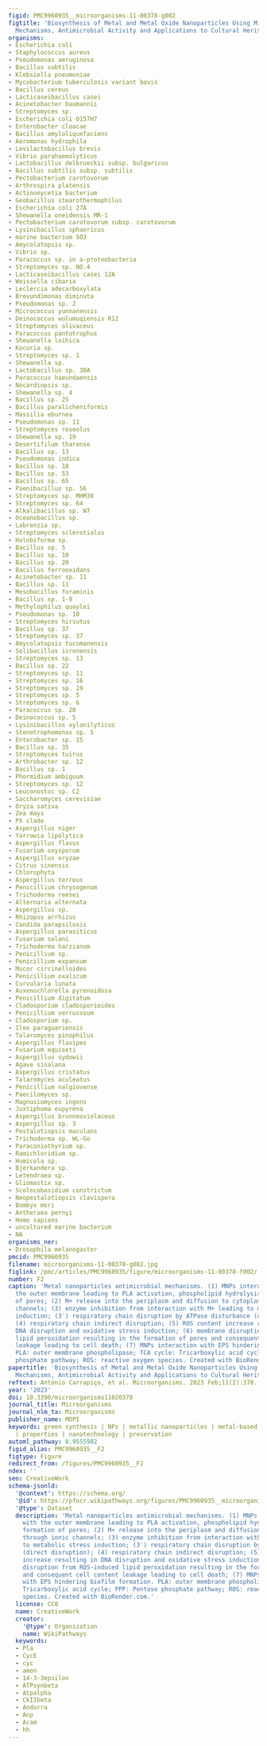 ```yaml
---
figid: PMC9960935__microorganisms-11-00378-g002
figtitle: 'Biosynthesis of Metal and Metal Oxide Nanoparticles Using Microbial Cultures:
  Mechanisms, Antimicrobial Activity and Applications to Cultural Heritage'
organisms:
- Escherichia coli
- Staphylococcus aureus
- Pseudomonas aeruginosa
- Bacillus subtilis
- Klebsiella pneumoniae
- Mycobacterium tuberculosis variant bovis
- Bacillus cereus
- Lacticaseibacillus casei
- Acinetobacter baumannii
- Streptomyces sp.
- Escherichia coli O157H7
- Enterobacter cloacae
- Bacillus amyloliquefaciens
- Aeromonas hydrophila
- Levilactobacillus brevis
- Vibrio parahaemolyticus
- Lactobacillus delbrueckii subsp. bulgaricus
- Bacillus subtilis subsp. subtilis
- Pectobacterium carotovorum
- Arthrospira platensis
- Actinomycetia bacterium
- Geobacillus stearothermophilus
- Escherichia coli 27A
- Shewanella oneidensis MR-1
- Pectobacterium carotovorum subsp. carotovorum
- Lysinibacillus sphaericus
- marine bacterium SO3
- Amycolatopsis sp.
- Vibrio sp.
- Paracoccus sp. in a-proteobacteria
- Streptomyces sp. NO.4
- Lacticaseibacillus casei 12A
- Weissella cibaria
- Leclercia adecarboxylata
- Brevundimonas diminuta
- Pseudomonas sp. 2
- Micrococcus yunnanensis
- Deinococcus wulumuqiensis R12
- Streptomyces olivaceus
- Paracoccus pantotrophus
- Shewanella loihica
- Kocuria sp.
- Streptomyces sp. 1
- Shewanella sp.
- Lactobacillus sp. 30A
- Paracoccus haeundaensis
- Nocardiopsis sp.
- Shewanella sp. 4
- Bacillus sp. 25
- Bacillus paralicheniformis
- Massilia eburnea
- Pseudomonas sp. 11
- Streptomyces roseolus
- Shewanella sp. 19
- Desertifilum tharense
- Bacillus sp. 13
- Pseudomonas indica
- Bacillus sp. 18
- Bacillus sp. 53
- Bacillus sp. 65
- Paenibacillus sp. 56
- Streptomyces sp. MHM38
- Streptomyces sp. 64
- Alkalibacillus sp. W7
- Oceanobacillus sp.
- Labrenzia sp.
- Streptomyces sclerotialus
- Halobiforma sp.
- Bacillus sp. 5
- Bacillus sp. 10
- Bacillus sp. 20
- Bacillus ferrooxidans
- Acinetobacter sp. 11
- Bacillus sp. 11
- Mesobacillus foraminis
- Bacillus sp. 1-8
- Methylophilus quaylei
- Pseudomonas sp. 10
- Streptomyces hirsutus
- Bacillus sp. 37
- Streptomyces sp. 37
- Amycolatopsis tucumanensis
- Solibacillus isronensis
- Streptomyces sp. 13
- Bacillus sp. 22
- Streptomyces sp. 11
- Streptomyces sp. 16
- Streptomyces sp. 19
- Streptomyces sp. 5
- Streptomyces sp. 6
- Paracoccus sp. 20
- Deinococcus sp. 5
- Lysinibacillus xylanilyticus
- Stenotrophomonas sp. 5
- Enterobacter sp. 15
- Bacillus sp. 35
- Streptomyces tuirus
- Arthrobacter sp. 12
- Bacillus sp. 1
- Phormidium ambiguum
- Streptomyces sp. 12
- Leuconostoc sp. C2
- Saccharomyces cerevisiae
- Oryza sativa
- Zea mays
- PX clade
- Aspergillus niger
- Yarrowia lipolytica
- Aspergillus flavus
- Fusarium oxysporum
- Aspergillus oryzae
- Citrus sinensis
- Chlorophyta
- Aspergillus terreus
- Penicillium chrysogenum
- Trichoderma reesei
- Alternaria alternata
- Aspergillus sp.
- Rhizopus arrhizus
- Candida parapsilosis
- Aspergillus parasiticus
- Fusarium solani
- Trichoderma harzianum
- Penicillium sp.
- Penicillium expansum
- Mucor circinelloides
- Penicillium oxalicum
- Curvularia lunata
- Auxenochlorella pyrenoidosa
- Penicillium digitatum
- Cladosporium cladosporioides
- Penicillium verrucosum
- Cladosporium sp.
- Ilex paraguariensis
- Talaromyces pinophilus
- Aspergillus flavipes
- Fusarium equiseti
- Aspergillus sydowii
- Agave sisalana
- Aspergillus cristatus
- Talaromyces aculeatus
- Penicillium nalgiovense
- Paecilomyces sp.
- Magnusiomyces ingens
- Juxtiphoma eupyrena
- Aspergillus brunneoviolaceus
- Aspergillus sp. 3
- Pestalotiopsis maculans
- Trichoderma sp. WL-Go
- Paraconiothyrium sp.
- Ramichloridium sp.
- Humicola sp.
- Bjerkandera sp.
- Letendraea sp.
- Gliomastix sp.
- Scolecobasidium constrictum
- Neopestalotiopsis clavispora
- Bombyx mori
- Antheraea pernyi
- Homo sapiens
- uncultured marine bacterium
- NA
organisms_ner:
- Drosophila melanogaster
pmcid: PMC9960935
filename: microorganisms-11-00378-g002.jpg
figlink: /pmc/articles/PMC9960935/figure/microorganisms-11-00378-f002/
number: F2
caption: 'Metal nanoparticles antimicrobial mechanisms. (1) MNPs interaction with
  the outer membrane leading to PLA activation, phospholipid hydrolysis and formation
  of pores; (2) M+ release into the periplasm and diffusion to cytoplasm through ionic
  channels; (3) enzyme inhibition from interaction with M+ leading to metabolic stress
  induction; (3′) respiratory chain disruption by ATPase disturbance (direct disruption);
  (4) respiratory chain indirect disruption; (5) ROS content increase resulting in
  DNA disruption and oxidative stress induction; (6) membrane disruption from ROS-induced
  lipid peroxidation resulting in the formation of pores and consequent cell content
  leakage leading to cell death; (7) MNPs interaction with EPS hindering biofilm formation.
  PLA: outer membrane phospholipase; TCA cycle: Tricarboxylic acid cycle; PPP: Pentose
  phosphate pathway; ROS: reactive oxygen species. Created with BioRender.com.'
papertitle: 'Biosynthesis of Metal and Metal Oxide Nanoparticles Using Microbial Cultures:
  Mechanisms, Antimicrobial Activity and Applications to Cultural Heritage.'
reftext: António Carrapiço, et al. Microorganisms. 2023 Feb;11(2):378.
year: '2023'
doi: 10.3390/microorganisms11020378
journal_title: Microorganisms
journal_nlm_ta: Microorganisms
publisher_name: MDPI
keywords: green synthesis | NPs | metallic nanoparticles | metal-based nanoparticles
  | properties | nanotechnology | preservation
automl_pathway: 0.9555982
figid_alias: PMC9960935__F2
figtype: Figure
redirect_from: /figures/PMC9960935__F2
ndex: ''
seo: CreativeWork
schema-jsonld:
  '@context': https://schema.org/
  '@id': https://pfocr.wikipathways.org/figures/PMC9960935__microorganisms-11-00378-g002.html
  '@type': Dataset
  description: 'Metal nanoparticles antimicrobial mechanisms. (1) MNPs interaction
    with the outer membrane leading to PLA activation, phospholipid hydrolysis and
    formation of pores; (2) M+ release into the periplasm and diffusion to cytoplasm
    through ionic channels; (3) enzyme inhibition from interaction with M+ leading
    to metabolic stress induction; (3′) respiratory chain disruption by ATPase disturbance
    (direct disruption); (4) respiratory chain indirect disruption; (5) ROS content
    increase resulting in DNA disruption and oxidative stress induction; (6) membrane
    disruption from ROS-induced lipid peroxidation resulting in the formation of pores
    and consequent cell content leakage leading to cell death; (7) MNPs interaction
    with EPS hindering biofilm formation. PLA: outer membrane phospholipase; TCA cycle:
    Tricarboxylic acid cycle; PPP: Pentose phosphate pathway; ROS: reactive oxygen
    species. Created with BioRender.com.'
  license: CC0
  name: CreativeWork
  creator:
    '@type': Organization
    name: WikiPathways
  keywords:
  - Pla
  - CycE
  - cyc
  - amon
  - 14-3-3epsilon
  - ATPsynbeta
  - Atpalpha
  - CkIIbeta
  - Andorra
  - Anp
  - Acam
  - hh
---
```

